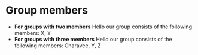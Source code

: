 # Group members

* **For groups with two members** Hello our group consists of the following members: X, Y
* **For groups with three members** Hello our group consists of the following members: Charavee, Y, Z
